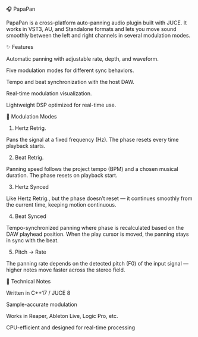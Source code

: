 🎧 PapaPan

PapaPan is a cross-platform auto-panning audio plugin built with JUCE.
It works in VST3, AU, and Standalone formats and lets you move sound smoothly between the left and right channels in several modulation modes.


✨ Features

Automatic panning with adjustable rate, depth, and waveform.

Five modulation modes for different sync behaviors.

Tempo and beat synchronization with the host DAW.

Real-time modulation visualization.

Lightweight DSP optimized for real-time use.


🧭 Modulation Modes
1. Hertz Retrig.

Pans the signal at a fixed frequency (Hz).
The phase resets every time playback starts.

2. Beat Retrig.

Panning speed follows the project tempo (BPM) and a chosen musical duration.
The phase resets on playback start.

3. Hertz Synced

Like Hertz Retrig., but the phase doesn’t reset — it continues smoothly from the current time, keeping motion continuous.

4. Beat Synced

Tempo-synchronized panning where phase is recalculated based on the DAW playhead position.
When the play cursor is moved, the panning stays in sync with the beat.

5. Pitch → Rate

The panning rate depends on the detected pitch (F0) of the input signal — higher notes move faster across the stereo field.


🔧 Technical Notes

Written in C++17 / JUCE 8

Sample-accurate modulation

Works in Reaper, Ableton Live, Logic Pro, etc.

CPU-efficient and designed for real-time processing
